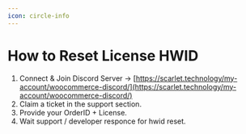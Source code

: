 ```yaml
---
icon: circle-info
---
```


# How to Reset License HWID

1. Connect & Join Discord Server -> [https://scarlet.technology/my-account/woocommerce-discord/](https://scarlet.technology/my-account/woocommerce-discord/)
2. Claim a ticket in the support section.
3. Provide your OrderID + License.
4. Wait support / developer responce for hwid reset.
